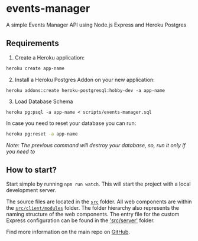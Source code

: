 # events-manager

A simple Events Manager API using Node.js Express and Heroku Postgres

## Requirements

1. Create a Heroku application:

```bash
heroku create app-name
```

2. Install a Heroku Postgres Addon on your new application:

```
heroku addons:create heroku-postgresql:hobby-dev -a app-name
```

3. Load Database Schema

```
heroku pg:psql -a app-name < scripts/events-manager.sql
```

In case you need to reset your database you can run:

```bash
heroku pg:reset -a app-name
```

_Note: The previous command will destroy your database, so, run it only if you need to_

## How to start?

Start simple by running `npm run watch`. This will start the project with a local development server.

The source files are located in the [`src`](./src) folder. All web components are within the [`src/client/modules`](./src/modules) folder. The folder hierarchy also represents the naming structure of the web components. The entry file for the custom Express configuration can be found in the ['src/server'](./src/server) folder.

Find more information on the main repo on [GitHub](https://github.com/muenzpraeger/create-lwc-app).
